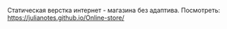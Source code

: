 Статическая верстка интернет - магазина без адаптива.
Посмотреть: https://julianotes.github.io/Online-store/
